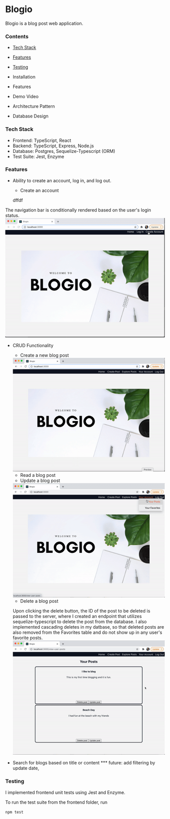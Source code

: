 # Blogio

Blogio is a blog post web application.

### Contents
- [Tech Stack](#Techstack)
- [Features](#Features)
- [Testing](#Testing)

- Installation
- Features
- Demo Video
- Architecture Pattern
- Database Design
### Tech Stack<a name="Techstack"></a>
- Frontend: TypeScript, React
- Backend: TypeScript, Express, Node.js
- Database: Postgres, Sequelize-Typescript (ORM)
- Test Suite: Jest, Enzyme

### Features<a name="Features"></a>
- Ability to create an account, log in, and log out.
    - Create an account
    
    dffdf

The navigation bar is conditionally rendered based on the user's login status. 
<img src="./public/reg.gif">

- CRUD Functionality
    - Create a new blog post
    <img src="./public/createpost.gif">

    - Read a blog post
    - Update a blog post
    <img src="./public/update.gif">

    - Delete a blog post

    Upon clicking the delete button, the ID of the post to be deleted is passed to the server, where I created an endpoint that utilizes sequelize-typescript to delete the post from the database. I also implemented cascading deletes in my datbase, so that deleted posts are also removed from the Favorites table and do not show up in any user's favorite posts.
    <img src="./public/delete.gif">
- Search for blogs based on title or content
*** future: add filtering by update date, 

### Testing<a name="Testing"></a>
I implemented frontend unit tests using Jest and Enzyme.

To run the test suite from the frontend folder, run
```
npm test
```
